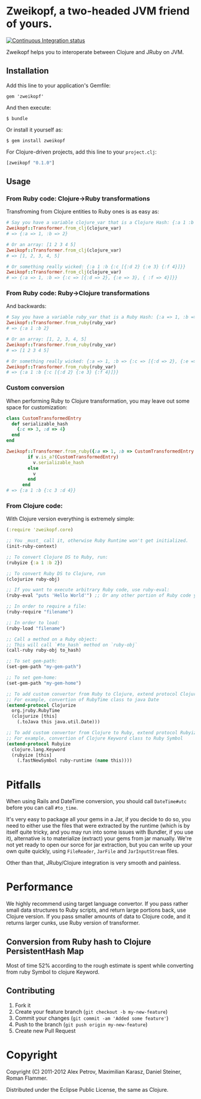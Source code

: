 # Zweikopf, a two-headed JVM friend of yours.
[![Continuous Integration status](https://secure.travis-ci.org/ifesdjeen/zweikopf.png)](http://travis-ci.org/ifesdjeen/zweikopf)

Zweikopf helps you to interoperate between Clojure and JRuby on JVM.

## Installation

Add this line to your application's Gemfile:

    gem 'zweikopf'

And then execute:

    $ bundle

Or install it yourself as:

    $ gem install zweikopf

For Clojure-driven projects, add this line to your `project.clj`:

```clojure
[zweikopf "0.1.0"]
```
## Usage

### From Ruby code: Clojure->Ruby transformations

Transfroming from Clojure entities to Ruby ones is as easy as:

```ruby
# Say you have a variable clojure_var that is a Clojure Hash: {:a 1 :b 2}
Zweikopf::Transformer.from_clj(clojure_var)
# => {:a => 1, :b => 2}

# Or an array: [1 2 3 4 5]
Zweikopf::Transformer.from_clj(clojure_var)
# => [1, 2, 3, 4, 5]

# Or something really wicked: {:a 1 :b {:c [{:d 2} {:e 3} {:f 4}]}}
Zweikopf::Transformer.from_clj(clojure_var)
# => {:a => 1, :b => {:c => [{:d => 2}, {:e => 3}, { :f => 4}]}}
```

### From Ruby code: Ruby->Clojure transformations

And backwards:

```ruby
# Say you have a variable ruby_var that is a Ruby Hash: {:a => 1, :b => 2}
Zweikopf::Transformer.from_ruby(ruby_var)
# => {:a 1 :b 2}

# Or an array: [1, 2, 3, 4, 5]
Zweikopf::Transformer.from_ruby(ruby_var)
# => [1 2 3 4 5]

# Or something really wicked: {:a => 1, :b => {:c => [{:d => 2}, {:e => 3}, { :f => 4}]}}
Zweikopf::Transformer.from_ruby(ruby_var)
# => {:a 1 :b {:c [{:d 2} {:e 3} {:f 4}]}}
```

### Custom conversion

When performing Ruby to Clojure transformation, you may leave out some space for customization:

```ruby
class CustomTransformedEntry
  def serializable_hash
    {:c => 3, :d => 4}
  end
end

Zweikopf::Transformer.from_ruby({:a => 1, :b => CustomTransformedEntry.new }) do |v|
        if v.is_a?(CustomTransformedEntry)
          v.serializable_hash
        else
          v
        end
      end
# => {:a 1 :b {:c 3 :d 4}}
```

### From Clojure code:

With Clojure version everything is extremely simple:

```clojure
(:require 'zweikopf.core)

;; You _must_ call it, otherwise Ruby Runtime won't get initialized.
(init-ruby-context)

;; To convert Clojure DS to Ruby, run:
(rubyize {:a 1 :b 2})

;; To convert Ruby DS to Clojure, run
(clojurize ruby-obj)

;; If you want to execute arbitrary Ruby code, use ruby-eval:
(ruby-eval "puts 'Hello World'") ;; Or any other portion of Ruby code you'd like to execute

;; In order to require a file:
(ruby-require "filename")

;; In order to load:
(ruby-load "filename")

;; Call a method on a Ruby object:
;; This will call `#to_hash` method on `ruby-obj`
(call-ruby ruby-obj to_hash)

;; To set gem-path:
(set-gem-path "my-gem-path")

;; To set gem-home:
(set-gem-path "my-gem-home")

;; To add custom convertor from Ruby to Clojure, extend protocol Clojurize
;; For example, convertion of RubyTime class to java Date
(extend-protocol Clojurize
  org.jruby.RubyTime
  (clojurize [this]
    (.toJava this java.util.Date)))

;; To add custom convertor from Clojure to Ruby, extend protocol Rubyize
;; For example, convertion of Clojure Keyword class to Ruby Symbol
(extend-protocol Rubyize
  clojure.lang.Keyword
  (rubyize [this]
    (.fastNewSymbol ruby-runtime (name this))))
```

# Pitfalls

When using Rails and DateTime conversion, you should call `DateTime#utc` before you can call `#to_time`.

It's very easy to package all your gems in a Jar, if you decide to do so, you need to either use
the files that were extracted by the runtime (which is by itself quite tricky, and you may run into
some issues with Bundler, if you use it), alternative is to materialize (extract) your gems from
jar manually. We're not yet ready to open our sorce for jar extraction, but you can write up your
own quite quickly, using `FileReader`, `JarFile` and `JarInputStream` files.

Other than that, JRuby/Clojure integration is very smooth and painless.

# Performance

We highly recommend using target language convertor. If you pass rather small data structures to Ruby scripts,
and return large portions back, use Clojure version. If you pass smaller amounts of data to Clojure code,
and it returns larger cunks, use Ruby version of transformer.

## Conversion from Ruby hash to Clojure PersistentHash Map

Most of time 52% according to the rough estimate is spent while converting from ruby Symbol to clojure Keyword.

## Contributing

1. Fork it
2. Create your feature branch (`git checkout -b my-new-feature`)
3. Commit your changes (`git commit -am 'Added some feature'`)
4. Push to the branch (`git push origin my-new-feature`)
5. Create new Pull Request

# Copyright

Copyright (C) 2011-2012 Alex Petrov, Maximilian Karasz, Daniel Steiner, Roman Flammer.

Distributed under the Eclipse Public License, the same as Clojure.
